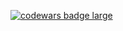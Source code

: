 [![codewars badge large](https://www.codewars.com/users/AntoninSIO/badges/large)](https://www.codewars.com/r/C6HkBg)
